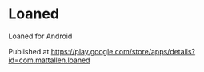 Loaned
==============

Loaned for Android

Published at https://play.google.com/store/apps/details?id=com.mattallen.loaned
